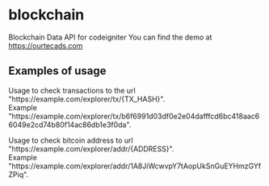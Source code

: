 # blockchain
Blockchain Data API for codeigniter
You can find the demo at https://ourtecads.com

<h2>Examples of usage</h2>
<p>Usage to check transactions to the url "https://example.com/explorer/tx/{TX_HASH}". <br>Example "https://example.com/explorer/tx/b6f6991d03df0e2e04dafffcd6bc418aac66049e2cd74b80f14ac86db1e3f0da".</p>
<p>Usage to check bitcoin address to url "https://example.com/explorer/addr/{ADDRESS}". <br>Example "https://example.com/explorer/addr/1A8JiWcwvpY7tAopUkSnGuEYHmzGYfZPiq".</p>

